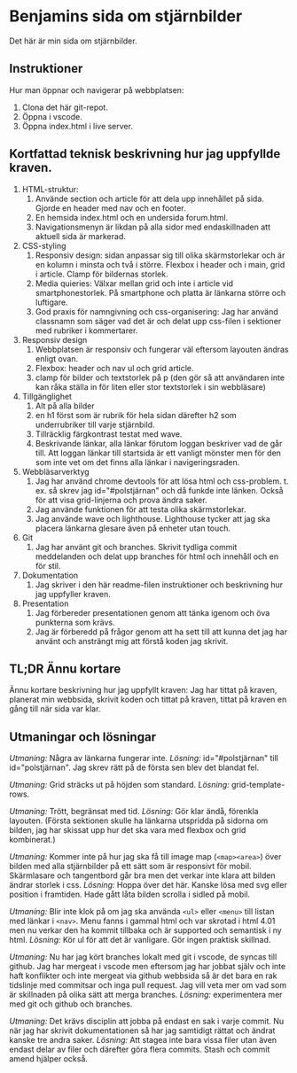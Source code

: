 # Benjamins sida om stjärnbilder

Det här är min sida om stjärnbilder.

## Instruktioner

Hur man öppnar och navigerar på webbplatsen:

1. Clona det här git-repot.
2. Öppna i vscode.
3. Öppna index.html i live server.

## Kortfattad teknisk beskrivning hur jag uppfyllde kraven.

1. HTML-struktur:
    1. Använde section och article för att dela upp innehållet på sida. Gjorde en header med nav och en footer.
    2. En hemsida index.html och en undersida forum.html.
    3. Navigationsmenyn är likdan på alla sidor med endaskillnaden att aktuell sida är markerad.
2. CSS-styling
    1. Responsiv design: sidan anpassar sig till olika skärmstorlekar och är en kolumn i minsta och två i större. Flexbox i header och i main, grid i article. Clamp för bildernas storlek.
    2. Media quieries: Välxar mellan grid och inte i article vid smartphonestorlek. På smartphone och platta är länkarna större och luftigare.
    3. God praxis för namngivning och css-organisering: Jag har använd classnamn som säger vad det är och delat upp css-filen i sektioner med rubriker i kommertarer.
3. Responsiv design
    1. Webbplatsen är responsiv och fungerar väl eftersom layouten ändras enligt ovan.
    2. Flexbox: header och nav ul och grid article.
    3. clamp för bilder och textstorlek på p (den gör så att användaren inte kan råka ställa in för liten eller stor textstorlek i sin webbläsare)
4. Tillgänglighet
    1. Alt på alla bilder
    2. en h1 först som är rubrik för hela sidan därefter h2 som underrubriker till varje stjärnbild.
    3. Tillräcklig färgkontrast testat med wave.
    4. Beskrivande länkar, alla länkar förutom loggan beskriver vad de går till. Att loggan länkar till startsida är ett vanligt mönster men för den som inte vet om det finns alla länkar i navigeringsraden.
5. Webbläsarverktyg
    1. Jag har använd chrome devtools för att lösa html och css-problem. t. ex. så skrev jag id="#polstjärnan" och då funkde inte länken. Också för att visa grid-linjerna och prova ändra saker.
    2. Jag använde funktionen för att testa olika skärmstorlekar.
    3. Jag använde wave och lighthouse. Lighthouse tycker att jag ska placera länkarna glesare även på enheter utan touch.
6. Git
    1. Jag har använt git och branches. Skrivit tydliga commit meddelanden och delat upp branches för html och innehåll och en för stil.
7. Dokumentation
    1. Jag skriver i den här readme-filen instruktioner och beskrivning hur jag uppfyller kraven.
8. Presentation
    1. Jag förbereder presentationen genom att tänka igenom och öva punkterna som krävs.
    2. Jag är förberedd på frågor genom att ha sett till att kunna det jag har använt och ansträngt mig att förstå koden jag skrivit.

## TL;DR Ännu kortare

Ännu kortare beskrivning hur jag uppfyllt kraven: Jag har tittat på kraven, planerat min webbsida, skrivit koden och tittat på kraven, tittat på kraven en gång till när sida var klar.

## Utmaningar och lösningar

_Utmaning:_ Några av länkarna fungerar inte. _Lösning:_ id="#polstjärnan" till id="polstjärnan". Jag skrev rätt på de första sen blev det blandat fel.

_Utmaning:_ Grid sträcks ut på höjden som standard. _Lösning:_ grid-template-rows.

_Utmaning:_ Trött, begränsat med tid. _Lösning:_ Gör klar ändå, förenkla layouten. (Första sektionen skulle ha länkarna utspridda på sidorna om bilden, jag har skissat upp hur det ska vara med flexbox och grid kombinerat.)

_Utmaning:_ Kommer inte på hur jag ska få till image map (`<map><area>`) över bilden med alla stjärnbilder på ett sätt som är responsivt för mobil. Skärmlasare och tangentbord går bra men det verkar inte klara att bilden ändrar storlek i css. _Lösning:_ Hoppa över det här. Kanske lösa med svg eller position i framtiden. Hade gått låta bilden scrolla i sidled på mobil.

_Utmaning:_ Blir inte klok på om jag ska använda `<ul>` eller `<menu>` till listan med länkar i `<nav>`. Menu fanns i gammal html och var skrotad i html 4.01 men nu verkar den ha kommit tillbaka och är supported och semantisk i ny html. _Lösning:_ Kör ul för att det är vanligare. Gör ingen praktisk skillnad.

_Utmaning:_ Nu har jag kört branches lokalt med git i vscode, de syncas till github. Jag har mergeat i vscode men eftersom jag har jobbat själv och inte haft konflikter och inte mergeat via github webbsida så är det bara en rak tidslinje med commitsar och inga pull request. Jag vill veta mer om vad som är skillnaden på olika sätt att merga branches. _Lösning:_ experimentera mer med git och github och branches.

_Utmaning:_ Det krävs disciplin att jobba på endast en sak i varje commit. Nu när jag har skrivit dokumentationen så har jag samtidigt rättat och ändrat kanske tre andra saker. _Lösning:_ Att stagea inte bara vissa filer utan även endast delar av filer och därefter göra flera commits. Stash och commit amend hjälper också.